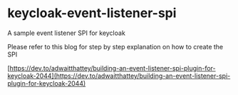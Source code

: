 # keycloak-event-listener-spi
A sample event listener SPI for keycloak


Please refer to this blog for step by step explanation on how to create the SPI  

[https://dev.to/adwaitthattey/building-an-event-listener-spi-plugin-for-keycloak-2044](https://dev.to/adwaitthattey/building-an-event-listener-spi-plugin-for-keycloak-2044)
